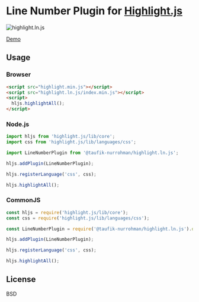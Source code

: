 Line Number Plugin for [Highlight.js](https://github.com/highlightjs/highlight.js)
==================================================================================

![highlight.ln.js](https://user-images.githubusercontent.com/1669261/83881420-d0d1be00-a76a-11ea-935f-754a67b3cd5a.png)

[Demo](https://taufik-nurrohman.github.io/highlight.ln.js/index.html)

Usage
-----

### Browser

~~~ html
<script src="highlight.min.js"></script>
<script src="highlight.ln.js/index.min.js"></script>
<script>
  hljs.highlightAll();
</script>
~~~

### Node.js

~~~ js
import hljs from 'highlight.js/lib/core';
import css from 'highlight.js/lib/languages/css';

import LineNumberPlugin from '@taufik-nurrohman/highlight.ln.js';

hljs.addPlugin(LineNumberPlugin);

hljs.registerLanguage('css', css);

hljs.highlightAll();
~~~

### CommonJS

~~~ js
const hljs = require('highlight.js/lib/core');
const css = require('highlight.js/lib/languages/css');

const LineNumberPlugin = require('@taufik-nurrohman/highlight.ln.js').default;

hljs.addPlugin(LineNumberPlugin);

hljs.registerLanguage('css', css);

hljs.highlightAll();
~~~

License
-------

BSD